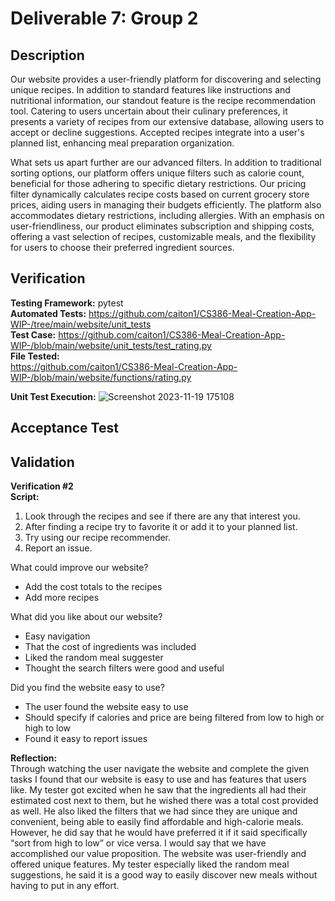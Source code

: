 # Deliverable 7: Group 2  

## Description    
Our website provides a user-friendly platform for discovering and selecting unique recipes. In addition to standard features like instructions and nutritional information, our standout feature is the recipe recommendation tool. Catering to users uncertain about their culinary preferences, it presents a variety of recipes from our extensive database, allowing users to accept or decline suggestions. Accepted recipes integrate into a user's planned list, enhancing meal preparation organization.  

What sets us apart further are our advanced filters. In addition to traditional sorting options, our platform offers unique filters such as calorie count, beneficial for those adhering to specific dietary restrictions. Our pricing filter dynamically calculates recipe costs based on current grocery store prices, aiding users in managing their budgets efficiently. The platform also accommodates dietary restrictions, including allergies. With an emphasis on user-friendliness, our product eliminates subscription and shipping costs, offering a vast selection of recipes, customizable meals, and the flexibility for users to choose their preferred ingredient sources.  

## Verification
**Testing Framework:** pytest  
**Automated Tests:** https://github.com/caiton1/CS386-Meal-Creation-App-WIP-/tree/main/website/unit_tests  
**Test Case:** https://github.com/caiton1/CS386-Meal-Creation-App-WIP-/blob/main/website/unit_tests/test_rating.py  
**File Tested:**  
https://github.com/caiton1/CS386-Meal-Creation-App-WIP-/blob/main/website/functions/rating.py  

**Unit Test Execution:**
![Screenshot 2023-11-19 175108](https://github.com/caiton1/CS386-Meal-Creation-App-WIP-/assets/116912057/ba0d43cc-66da-4b82-b568-9b0069b50d09)

## Acceptance Test  

## Validation  
**Verification #2**  
**Script:**  
1. Look through the recipes and see if there are any that interest you.  
1. After finding a recipe try to favorite it or add it to your planned list.  
1. Try using our recipe recommender.  
1. Report an issue.  

What could improve our website?  
*  Add the cost totals to the recipes  
*  Add more recipes
  
What did you like about our website?  
*  Easy navigation  
*  That the cost of ingredients was included  
*  Liked the random meal suggester  
*  Thought the search filters were good and useful
  
Did you find the website easy to use?    
*  The user found the website easy to use  
*  Should specify if calories and price are being filtered from low to high or high to low  
*  Found it easy to report issues
  
**Reflection:**  
Through watching the user navigate the website and complete the given tasks I found that our website is easy to use and has features that users like. My tester got excited when he saw that the ingredients all had their estimated cost next to them, but he wished there was a total cost provided as well. He also liked the filters that we had since they are unique and convenient, being able to easily find affordable and high-calorie meals. However, he did say that he would have preferred it if it said specifically “sort from high to low” or vice versa. I would say that we have accomplished our value proposition. The website was user-friendly and offered unique features. My tester especially liked the random meal suggestions, he said it is a good way to easily discover new meals without having to put in any effort.  
